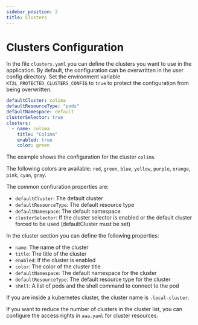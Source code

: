 ```yaml
---
sidebar_position: 2
title: Clusters
---
```


# Clusters Configuration

In the file `clusters.yaml` you can define the clusters you want to use in the application. By default, the
configuration can be overwritten in the user config directory. Set the environment variable 
`KT2L_PROTECTED_CLUSTERS_CONFIG` to `true` to protect the configuration from being overwritten.

```yaml
defaultCluster: colima
defaultResourceType: "pods"
defaultNamespace: default
clusterSelector: true
clusters:
  - name: colima
    title: "Colima"
    enabled: true
    color: green
```

The example shows the configuration for the cluster `colima`.

The following colors are available: `red`, `green`, `blue`, `yellow`, `purple`, `orange`, `pink`, `cyan`, `gray`.

The common confiuration properties are:
- `defaultCluster`: The default cluster
- `defaultResourceType`: The default resource type
- `defaultNamespace`: The default namespace
- `clusterSelector`: If the cluster selector is enabled or the default cluster forced to be used (defaultCluster must be set)

In the cluster section you can define the following properties:

- `name`: The name of the cluster
- `title`: The title of the cluster
- `enabled`: If the cluster is enabled
- `color`: The color of the cluster title
- `defaultNamespace`: The default namespace for the cluster
- `defaultResourceType`: The default resource type for the cluster
- `shell`: A list of pods and the shell command to connect to the pod

If you are inside a kubernetes cluster, the cluster name is `.local-cluster`.

If you want to reduce the number of clusters in the cluster list, you can configure the access rights in `aaa.yaml`
for cluster resources.
